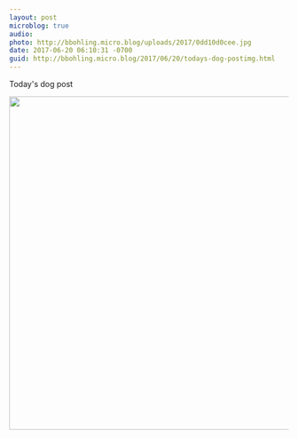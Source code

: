 ```yaml
---
layout: post
microblog: true
audio: 
photo: http://bbohling.micro.blog/uploads/2017/0dd10d0cee.jpg
date: 2017-06-20 06:10:31 -0700
guid: http://bbohling.micro.blog/2017/06/20/todays-dog-postimg.html
---
```

Today's dog post

<img src="http://bbohling.micro.blog/uploads/2017/0dd10d0cee.jpg" width="600" height="600" style="height: auto" />
